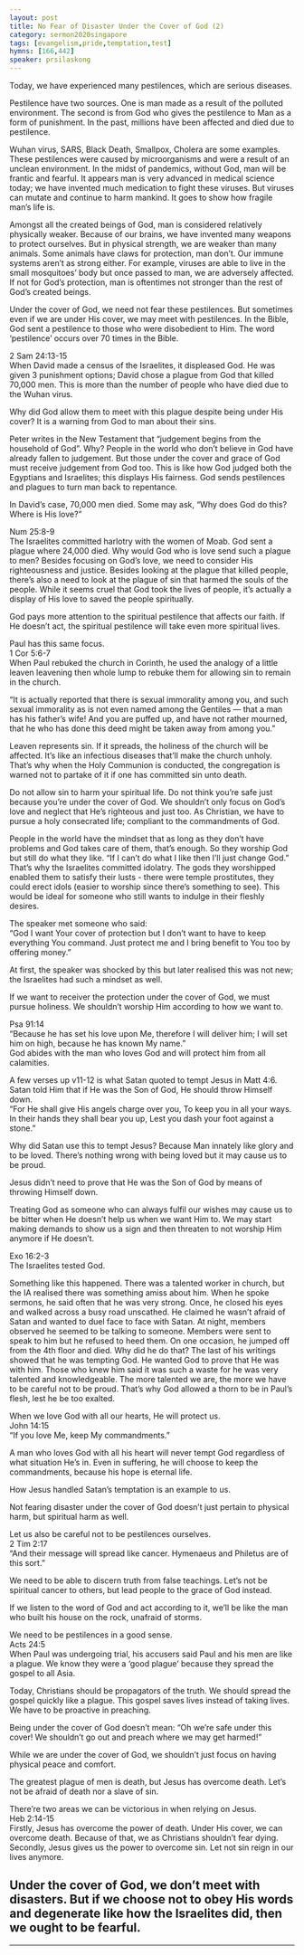 ```yaml
---  
layout: post  
title: No Fear of Disaster Under the Cover of God (2)  
category: sermon2020singapore  
tags: [evangelism,pride,temptation,test]  
hymns: [166,442]  
speaker: prsilaskong  
---  
```

Today, we have experienced many pestilences, which are serious diseases. 

Pestilence have two sources. One is man made as a result of the polluted environment. The second is from God who gives the pestilence to Man as a form of punishment. In the past, millions have been affected and died due to pestilence. 

Wuhan virus, SARS, Black Death, Smallpox, Cholera are some examples. These pestilences were caused by microorganisms and were a result of an unclean environment. In the midst of pandemics, without God, man will be frantic and fearful. It appears man is very advanced in medical science today; we have invented much medication to fight these viruses. But viruses can mutate and continue to harm mankind. It goes to show how fragile man’s life is. 

Amongst all the created beings of God, man is considered relatively physically weaker. Because of our brains, we have invented many weapons to protect ourselves. But in physical strength, we are weaker than many animals. Some animals have claws for protection, man don’t. Our immune systems aren’t as strong either. For example, viruses are able to live in the small mosquitoes’ body but once passed to man, we are adversely affected. If not for God’s protection, man is oftentimes not stronger than the rest of God’s created beings. 

Under the cover of God, we need not fear these pestilences. But sometimes even if we are under His cover, we may meet with pestilences. In the Bible, God sent a pestilence to those who were disobedient to Him. The word ‘pestilence’ occurs over 70 times in the Bible. 

2 Sam 24:13-15  
When David made a census of the Israelites, it displeased God. He was given 3 punishment options; David chose a plague from God that killed 70,000 men. This is more than the number of people who have died due to the Wuhan virus. 

Why did God allow them to meet with this plague despite being under His cover? It is a warning from God to man about their sins. 

Peter writes in the New Testament that “judgement begins from the household of God”. Why? People in the world who don’t believe in God have already fallen to judgement. But those under the cover and grace of God must receive judgement from God too. This is like how God judged both the Egyptians and Israelites; this displays His fairness. God sends pestilences and plagues to turn man back to repentance. 

In David’s case, 70,000 men died. Some may ask, “Why does God do this? Where is His love?”

Num 25:8-9  
The Israelites committed harlotry with the women of Moab. God sent a plague where 24,000 died. Why would God who is love send such a plague to men? Besides focusing on God’s love, we need to consider His righteousness and justice. Besides looking at the plague that killed people, there’s also a need to look at the plague of sin that harmed the souls of the people. While it seems cruel that God took the lives of people, it’s actually a display of His love to saved the people spiritually. 

God pays more attention to the spiritual pestilence that affects our faith. If He doesn’t act, the spiritual pestilence will take even more spiritual lives. 

Paul has this same focus.  
1 Cor 5:6-7  
When Paul rebuked the church in Corinth, he used the analogy of a little leaven leavening then whole lump to rebuke them for allowing sin to remain in the church. 

“It is actually reported that there is sexual immorality among you, and such sexual immorality as is not even named among the Gentiles — that a man has his father’s wife! And you are puffed up, and have not rather mourned, that he who has done this deed might be taken away from among you.”

Leaven represents sin. If it spreads, the holiness of the church will be affected. It’s like an infectious diseases that’ll make the church unholy. That’s why when the Holy Communion is conducted, the congregation is warned not to partake of it if one has committed sin unto death. 

Do not allow sin to harm your spiritual life. Do not think you’re safe just because you’re under the cover of God. We shouldn’t only focus on God’s love and neglect that He’s righteous and just too. As Christian, we have to pursue a holy consecrated life; compliant to the commandments of God. 

People in the world have the mindset that as long as they don’t have problems and God takes care of them, that’s enough. So they worship God but still do what they like. “If I can’t do what I like then I’ll just change God.”  
That’s why the Israelites committed idolatry. The gods they worshipped enabled them to satisfy their lusts - there were temple prostitutes, they could erect idols (easier to worship since there’s something to see). This would be ideal for someone who still wants to indulge in their fleshly desires. 

The speaker met someone who said:  
“God I want Your cover of protection but I don’t want to have to keep everything You command. Just protect me and I bring benefit to You too by offering money.”

At first, the speaker was shocked by this but later realised this was not new; the Israelites had such a mindset as well.

If we want to receiver the protection under the cover of God, we must pursue holiness. We shouldn’t worship Him according to how we want to. 

Psa 91:14  
“Because he has set his love upon Me, therefore I will deliver him; I will set him on high, because he has known My name.”  
God abides with the man who loves God and will protect him from all calamities. 

A few verses up v11-12 is what Satan quoted to tempt Jesus in Matt 4:6. Satan told Him that if He was the Son of God, He should throw Himself down.  
“For He shall give His angels charge over you, To keep you in all your ways. In their hands they shall bear you up, Lest you dash your foot against a stone.”

Why did Satan use this to tempt Jesus? Because Man innately like glory and to be loved. There’s nothing wrong with being loved but it may cause us to be proud. 

Jesus didn’t need to prove that He was the Son of God by means of throwing Himself down.

Treating God as someone who can always fulfil our wishes may cause us to be bitter when He doesn’t help us when we want Him to. We may start making demands to show us a sign and then threaten to not worship Him anymore if He doesn’t. 

Exo 16:2-3  
The Israelites tested God.

Something like this happened. There was a talented worker in church, but the IA realised there was something amiss about him. When he spoke sermons, he said often that he was very strong. Once, he closed his eyes and walked across a busy road unscathed. He claimed he wasn’t afraid of Satan and wanted to duel face to face with Satan. At night, members observed he seemed to be talking to someone. Members were sent to speak to him but he refused to heed them. On one occasion, he jumped off from the 4th floor and died. Why did he do that? The last of his writings showed that he was tempting God. He wanted God to prove that He was with him. Those who knew him said it was such a waste for he was very talented and knowledgeable. The more talented we are, the more we have to be careful not to be proud. That’s why God allowed a thorn to be in Paul’s flesh, lest he be too exalted. 

When we love God with all our hearts, He will protect us.  
John 14:15  
“If you love Me, keep My commandments.”

A man who loves God with all his heart will never tempt God regardless of what situation He’s in. Even in suffering, he will choose to keep the commandments, because his hope is eternal life. 

How Jesus handled Satan’s temptation is an example to us. 

Not fearing disaster under the cover of God doesn’t just pertain to physical harm, but spiritual harm as well. 

Let us also be careful not to be pestilences ourselves.  
2 Tim 2:17  
“And their message will spread like cancer. Hymenaeus and Philetus are of this sort.”

We need to be able to discern truth from false teachings. Let’s not be spiritual cancer to others, but lead people to the grace of God instead.

If we listen to the word of God and act according to it, we’ll be like the man who built his house on the rock, unafraid of storms. 

We need to be pestilences in a good sense.  
Acts 24:5  
When Paul was undergoing trial, his accusers said Paul and his men are like a plague. We know they were a ‘good plague’ because they spread the gospel to all Asia. 

Today, Christians should be propagators of the truth. We should spread the gospel quickly like a plague. This gospel saves lives instead of taking lives. We have to be proactive in preaching. 

Being under the cover of God doesn’t mean: “Oh we’re safe under this cover! We shouldn’t go out and preach where we may get harmed!”

While we are under the cover of God, we shouldn’t just focus on having physical peace and comfort. 

The greatest plague of men is death, but Jesus has overcome death. Let’s not be afraid of death nor a slave of sin. 

There’re two areas we can be victorious in when relying on Jesus.  
Heb 2:14-15  
Firstly, Jesus has overcome the power of death. Under His cover, we can overcome death. Because of that, we as Christians shouldn’t fear dying. Secondly, Jesus gives us the power to overcome sin. Let not sin reign in our lives anymore. 

Under the cover of God, we don’t meet with disasters. But if we choose not to obey His words and degenerate like how the Israelites did, then we ought to be fearful.  
----  
****
